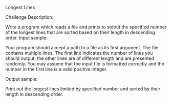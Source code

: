 Longest Lines

Challenge Description:

Write a program which reads a file and prints to stdout the specified number of the longest lines that are sorted based on their length in descending order.
Input sample:

Your program should accept a path to a file as its first argument. The file contains multiple lines. The first line indicates the number of lines you should output, the other lines are of different length and are presented randomly. You may assume that the input file is formatted correctly and the number in the first line is a valid positive integer.


Output sample:

Print out the longest lines limited by specified number and sorted by their length in descending order.


